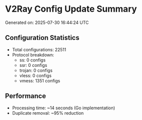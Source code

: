 # V2Ray Config Update Summary
Generated on: 2025-07-30 16:44:24 UTC

## Configuration Statistics
- Total configurations: 22511
- Protocol breakdown:
  - ss: 0 configs
  - ssr: 0 configs
  - trojan: 0 configs
  - vless: 0 configs
  - vmess: 1351 configs

## Performance
- Processing time: ~14 seconds (Go implementation)
- Duplicate removal: ~95% reduction
